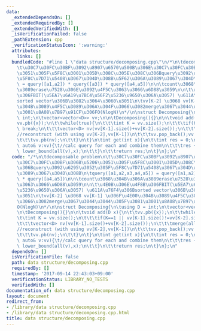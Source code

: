 ```yaml
---
data:
  _extendedDependsOn: []
  _extendedRequiredBy: []
  _extendedVerifiedWith: []
  _isVerificationFailed: false
  _pathExtension: cpp
  _verificationStatusIcon: ':warning:'
  attributes:
    links: []
  bundledCode: "#line 1 \"data structure/decomposing.cpp\"\n/*\n\tdecomposable problem\n\
    \t\u30C7\u30FC\u30BF\u3092\u8907\u6570\u500B\u306E\u30C7\u30FC\u30BF\u306B\u5206\
    \u3051\u305F\u5F8C\u3001\u305D\u308C\u305E\u308C\u306Bquery\u3092\u6295\u3052\u305F\
    \u5F8C\u7D71\u5408\u3067\u304D\u308B\u5F62\u306A\u3089\u3067\u304D\u308B\n\tquery([a1,a2,a3,a4,a5])\
    \ = query([a1,a2]) * query([a3]) * query([a4,a5])\n\n\tcount\u3068\u304B\u306A\
    \u3089erase\u7528\u306E\u3092\u4F5C\u3063\u3066\u6D88\u3059\n\n\t\u4E0B\u306E\u4F8B\
    \u306FBIT(\u5EA7\u6A19\u7BC4\u56F2\u5236\u9650\u306A\u3057) \u611A\u76F4\u306B\
    sorted vector\u306B\u3082\u3064\u3060\u3051\n\tvv[K-2] \u3068 vv[K-1] \u306F\u4E00\
    \u304B\u3089\u4F5C\u3089\u306A\u304F\u3066\u3082merge\u3067\u3044\u3044\u305F\u3081\
    \u3001\u8A08\u7B97\u91CF\u306FO(NlogN)\n*/\n\nstruct Decomposing{\n\tusing D =\
    \ int;\n\tvector<vector<D>> vv;\n\n\tDecomposing(){}\n\n\tvoid add(D x){\n\t\t\
    vv.pb({x});\n\t\twhile(true){\n\t\t\tint K = vv.size();\n\t\t\tif(K==1 || vv[K-1].size()!=vv[K-2].size())\
    \ break;\n\t\t\tvector<D> nv(vv[K-1].size()+vv[K-2].size());\n\t\t\tmerge(all(vv[K-2]),all(vv[K-1]),nv.begin());\t\
    //reconstruct (with using vv[K-2],vv[K-1])\n\t\t\tvv.pop_back();vv.pop_back();\n\
    \t\t\tvv.pb(nv);\n\t\t}\n\t}\n\tint get(int x){\n\t\tint res = 0;\n\t\tfor(const\
    \ auto& v:vv){\t//calc query for each and combine them\n\t\t\tres += v.end() -\
    \ lower_bound(all(v),x);\n\t\t}\n\t\treturn res;\n\t}\n};\n"
  code: "/*\n\tdecomposable problem\n\t\u30C7\u30FC\u30BF\u3092\u8907\u6570\u500B\u306E\
    \u30C7\u30FC\u30BF\u306B\u5206\u3051\u305F\u5F8C\u3001\u305D\u308C\u305E\u308C\
    \u306Bquery\u3092\u6295\u3052\u305F\u5F8C\u7D71\u5408\u3067\u304D\u308B\u5F62\u306A\
    \u3089\u3067\u304D\u308B\n\tquery([a1,a2,a3,a4,a5]) = query([a1,a2]) * query([a3])\
    \ * query([a4,a5])\n\n\tcount\u3068\u304B\u306A\u3089erase\u7528\u306E\u3092\u4F5C\
    \u3063\u3066\u6D88\u3059\n\n\t\u4E0B\u306E\u4F8B\u306FBIT(\u5EA7\u6A19\u7BC4\u56F2\
    \u5236\u9650\u306A\u3057) \u611A\u76F4\u306Bsorted vector\u306B\u3082\u3064\u3060\
    \u3051\n\tvv[K-2] \u3068 vv[K-1] \u306F\u4E00\u304B\u3089\u4F5C\u3089\u306A\u304F\
    \u3066\u3082merge\u3067\u3044\u3044\u305F\u3081\u3001\u8A08\u7B97\u91CF\u306F\
    O(NlogN)\n*/\n\nstruct Decomposing{\n\tusing D = int;\n\tvector<vector<D>> vv;\n\
    \n\tDecomposing(){}\n\n\tvoid add(D x){\n\t\tvv.pb({x});\n\t\twhile(true){\n\t\
    \t\tint K = vv.size();\n\t\t\tif(K==1 || vv[K-1].size()!=vv[K-2].size()) break;\n\
    \t\t\tvector<D> nv(vv[K-1].size()+vv[K-2].size());\n\t\t\tmerge(all(vv[K-2]),all(vv[K-1]),nv.begin());\t\
    //reconstruct (with using vv[K-2],vv[K-1])\n\t\t\tvv.pop_back();vv.pop_back();\n\
    \t\t\tvv.pb(nv);\n\t\t}\n\t}\n\tint get(int x){\n\t\tint res = 0;\n\t\tfor(const\
    \ auto& v:vv){\t//calc query for each and combine them\n\t\t\tres += v.end() -\
    \ lower_bound(all(v),x);\n\t\t}\n\t\treturn res;\n\t}\n};\n"
  dependsOn: []
  isVerificationFile: false
  path: data structure/decomposing.cpp
  requiredBy: []
  timestamp: '2017-09-14 22:43:03+09:00'
  verificationStatus: LIBRARY_NO_TESTS
  verifiedWith: []
documentation_of: data structure/decomposing.cpp
layout: document
redirect_from:
- /library/data structure/decomposing.cpp
- /library/data structure/decomposing.cpp.html
title: data structure/decomposing.cpp
---
```

